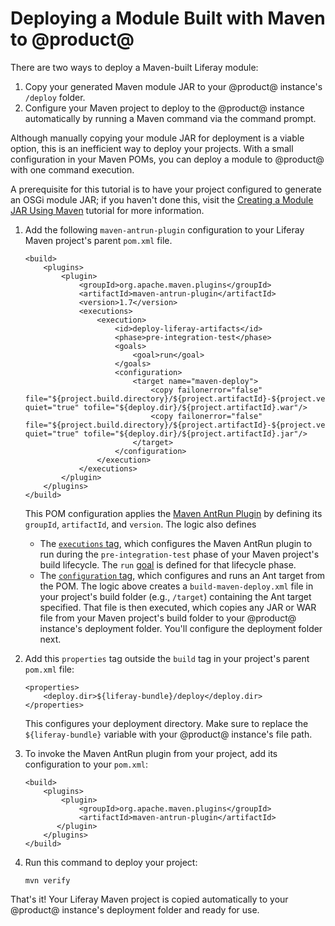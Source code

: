 # Deploying a Module Built with Maven to @product@

There are two ways to deploy a Maven-built Liferay module:

1.  Copy your generated Maven module JAR to your @product@ instance's
    `/deploy` folder.
2.  Configure your Maven project to deploy to the @product@ instance
    automatically by running a Maven command via the command prompt.

Although manually copying your module JAR for deployment is a viable option,
this is an inefficient way to deploy your projects. With a small configuration
in your Maven POMs, you can deploy a module to @product@ with one command
execution.

A prerequisite for this tutorial is to have your project configured to generate
an OSGi module JAR; if you haven't done this, visit the
[Creating a Module JAR Using Maven](/develop/tutorials/-/knowledge_base/7-0/creating-a-module-jar-using-maven)
tutorial for more information.

1.  Add the following `maven-antrun-plugin` configuration to your Liferay Maven
    project's parent `pom.xml` file.

        <build>
            <plugins>
                <plugin>
                    <groupId>org.apache.maven.plugins</groupId>
                    <artifactId>maven-antrun-plugin</artifactId>
                    <version>1.7</version>
                    <executions>
                        <execution>
                            <id>deploy-liferay-artifacts</id>
                            <phase>pre-integration-test</phase>
                            <goals>
                                <goal>run</goal>
                            </goals>
                            <configuration>
                                <target name="maven-deploy">
                                    <copy failonerror="false" file="${project.build.directory}/${project.artifactId}-${project.version}.war" quiet="true" tofile="${deploy.dir}/${project.artifactId}.war"/>
                                    <copy failonerror="false" file="${project.build.directory}/${project.artifactId}-${project.version}.jar" quiet="true" tofile="${deploy.dir}/${project.artifactId}.jar"/>
                                </target>
                            </configuration>
                        </execution>
                    </executions>
                </plugin>
            </plugins>
        </build>

    This POM configuration applies the
    [Maven AntRun Plugin](http://maven.apache.org/plugins/maven-antrun-plugin/)
    by defining its `groupId`, `artifactId`, and `version`. The logic also
    defines

    - The
      [`executions` tag](https://maven.apache.org/guides/mini/guide-configuring-plugins.html#Using_the_executions_Tag),
      which configures the Maven AntRun plugin to run during the
      `pre-integration-test` phase of your Maven project's build lifecycle. The
      `run`
      [goal](http://maven.apache.org/guides/introduction/introduction-to-the-lifecycle.html#A_Build_Phase_is_Made_Up_of_Plugin_Goals)
      is defined for that lifecycle phase.
    - The
      [`configuration` tag](https://maven.apache.org/pom.html#Plugins), which
      configures and runs an Ant target from the POM. The logic above creates a
      `build-maven-deploy.xml` file in your project's build folder (e.g.,
      `/target`) containing the Ant target specified. That file is then
      executed, which copies any JAR or WAR file from your Maven project's build
      folder to your @product@ instance's deployment folder. You'll configure
      the deployment folder next.

2.  Add this `properties` tag outside the `build` tag in your project's parent
    `pom.xml` file:

        <properties>
            <deploy.dir>${liferay-bundle}/deploy</deploy.dir>
        </properties>

    This configures your deployment directory. Make sure to replace the
    `${liferay-bundle}` variable with your @product@ instance's file path.

3.  To invoke the Maven AntRun plugin from your project, add its configuration
    to your `pom.xml`:

        <build>
            <plugins>
                <plugin>
                    <groupId>org.apache.maven.plugins</groupId>
                    <artifactId>maven-antrun-plugin</artifactId>
               </plugin>
            </plugins>
        </build>

4.  Run this command to deploy your project:

        mvn verify

That's it! Your Liferay Maven project is copied automatically to your @product@
instance's deployment folder and ready for use.
